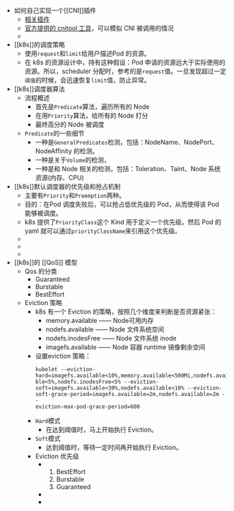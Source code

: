 - 如何自己实现一个[[CNI]]插件
	- [相关插件](https://github.com/containernetworking/plugins)
	- [官方提供的 cnitool 工具](https://github.com/containernetworking/cni/tree/main/cnitool)，可以模拟 CNI 被调用的情况
	-
- [[k8s]]的调度策略
	- 使用`request`和`limit`给用户描述Pod 的资源。
	- 在 k8s 的资源设计中，持有这种假设：Pod 申请的资源远大于实际使用的资源。所以，scheduler 分配时，参考的是`request`值。一旦发现超过一定`阈值`的时候，会迅速恢复`limit`值，防止异常。
- [[k8s]]调度器算法
	- 流程概述
		- 首先是`Predicate`算法，遍历所有的 Node
		- 在用`Priority`算法，给所有的 Node 打分
		- 最终高分的 Node 被调度
	- `Predicate`的一些细节
		- 一种是`GeneralPredicates`检测，包括：NodeName、NodePort、NodeAffinity 的检测。
		- 一种是关于`Volume`的检测，
		- 一种是和 Node 相关的检测，包括：Toleration、Taint、Node 系统资源(内存、CPU)
- [[k8s]]默认调度器的优先级和抢占机制
	- 主要有`Priority`和`Preemption`两种。
	- 目的：在Pod 调度失败后，可以抢占低优先级的 Pod，从而使得该 Pod 能够被调度。
	- k8s 提供了`PriorityClass`这个 Kind 用于定义一个优先级。然后 Pod 的 yaml 就可以通过`priorityClassName`来引用这个优先级。
	-
	-
	-
- [[k8s]]的 [[QoS]] 模型
	- Qos 的分类
		- Guaranteed
		- Burstable
		- BestEffort
	- Eviction 策略
		- k8s 有一个 Eviction 的策略，按照几个维度来判断是否资源紧张：
			- memory.available —— Node可用内存
			- nodefs.available —— Node 文件系统空间
			- nodefs.inodesFree —— Node 文件系统 inode
			- imagefs.available —— Node 容器 runtime 镜像剩余空间
		- 设置eviction 策略：
		  ```
		  kubelet --eviction-
		  hard=imagefs.available<10%,memory.available<500Mi,nodefs.availa
		  ble<5%,nodefs.inodesFree<5% --eviction-
		  soft=imagefs.available<30%,nodefs.available<10% --eviction-
		  soft-grace-period=imagefs.available=2m,nodefs.available=2m --
		  eviction-max-pod-grace-period=600
		  ```
		- `Hard`模式
			- 在达到阈值时，马上开始执行 Eviction。
		- `Soft`模式
			- 达到阈值时，等待一定时间再开始执行 Eviction。
		- Eviction 优先级
			- 1. BestEffort
			  2. Burstable
			  3. Guaranteed
			-
			-